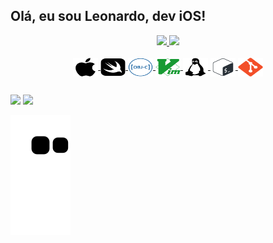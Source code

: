 ## Olá, eu sou Leonardo, dev iOS!

<div align="center">
  <a href="https://github.com/saragiotto">
  <img height="180em" src="https://github-readme-stats.vercel.app/api?username=saragiotto&show_icons=true&theme=dracula&include_all_commits=true&count_private=true"/>
  <img height="180em" src="https://github-readme-stats.vercel.app/api/top-langs/?username=saragiotto&layout=compact&langs_count=7&theme=dracula"/>
</div>
<div align="center"><br>
  <img align="center" height="30" width="40" src="https://raw.githubusercontent.com/devicons/devicon/master/icons/apple/apple-original.svg">
  <img align="center" height="30" width="40" src="https://raw.githubusercontent.com/devicons/devicon/master/icons/swift/swift-plain.svg">
  <img align="center" height="30" width="40" src="https://raw.githubusercontent.com/devicons/devicon/master/icons/objectivec/objectivec-plain.svg">
  <img align="center" height="30" width="40" src="https://raw.githubusercontent.com/devicons/devicon/master/icons/vim/vim-plain.svg">
  <img align="center" height="30" width="40" src="https://raw.githubusercontent.com/devicons/devicon/master/icons/linux/linux-plain.svg">
  <img align="center" height="30" width="40" src="https://raw.githubusercontent.com/devicons/devicon/master/icons/bash/bash-plain.svg">
  <img align="center" height="30" width="40" src="https://raw.githubusercontent.com/devicons/devicon/master/icons/git/git-plain.svg">
</div>

  ##
  
<div> 
  <!--<a href="https://discord.gg/wagxzStdcR" target="_blank"><img src="https://img.shields.io/badge/Discord-7289DA?style=for-the-badge&logo=discord&logoColor=white" target="_blank"></a> --!>
  <a href = "mailto:leonardo.saragiotto@gmail.com"><img src="https://img.shields.io/badge/-Gmail-%23333?style=for-the-badge&logo=gmail&logoColor=white" target="_blank"></a>
  <a href="https://www.linkedin.com/in/leonardo-saragiotto" target="_blank"><img src="https://img.shields.io/badge/-LinkedIn-%230077B5?style=for-the-badge&logo=linkedin&logoColor=white" target="_blank"></a> 
 
  ![Snake animation](https://github.com/saragiotto/saragiotto/blob/output/github-contribution-grid-snake.svg)
 
</div>
